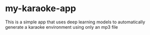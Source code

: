 # my-karaoke-app
This is a simple app that uses deep learning models to automatically generate a karaoke environment using only an mp3 file
